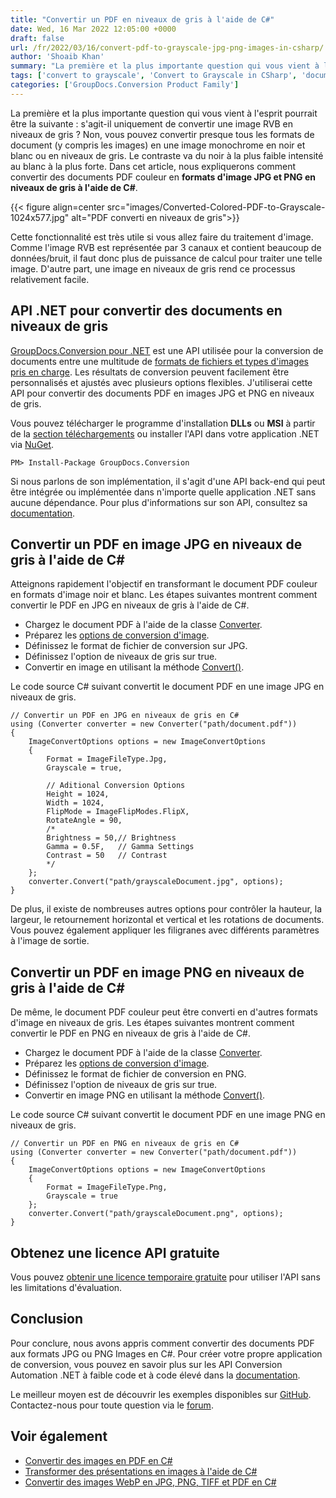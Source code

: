 ```yaml
---
title: "Convertir un PDF en niveaux de gris à l'aide de C#"
date: Wed, 16 Mar 2022 12:05:00 +0000
draft: false
url: /fr/2022/03/16/convert-pdf-to-grayscale-jpg-png-images-in-csharp/
author: 'Shoaib Khan'
summary: "La première et la plus importante question qui vous vient à l'esprit pourrait être la suivante : s'agit-il uniquement de convertir une image RVB en niveaux de gris ? Non, vous pouvez convertir presque tous les formats de document (y compris les images) en une image monochrome en noir et blanc ou en niveaux de gris. Le contraste va du noir à la plus faible intensité au blanc à la plus forte. Dans cet article, nous expliquerons **comment convertir un document PDF couleur en formats d'image JPG et PNG en niveaux de gris à l'aide de C#**."
tags: ['convert to grayscale', 'Convert to Grayscale in CSharp', 'document to image', 'PDF to Grayscale', 'PDF to Grayscale in CSharp', 'PDF to JPG Grayscale', 'PDF to PNG Grayscale']
categories: ['GroupDocs.Conversion Product Family']
---
```


La première et la plus importante question qui vous vient à l'esprit pourrait être la suivante : s'agit-il uniquement de convertir une image RVB en niveaux de gris ? Non, vous pouvez convertir presque tous les formats de document (y compris les images) en une image monochrome en noir et blanc ou en niveaux de gris. Le contraste va du noir à la plus faible intensité au blanc à la plus forte. Dans cet article, nous expliquerons comment convertir des documents PDF couleur en **formats d'image JPG et PNG en niveaux de gris à l'aide de C#**.



{{< figure align=center src="images/Converted-Colored-PDF-to-Grayscale-1024x577.jpg" alt="PDF converti en niveaux de gris">}}


Cette fonctionnalité est très utile si vous allez faire du traitement d'image. Comme l'image RVB est représentée par 3 canaux et contient beaucoup de données/bruit, il faut donc plus de puissance de calcul pour traiter une telle image. D'autre part, une image en niveaux de gris rend ce processus relativement facile.

## API .NET pour convertir des documents en niveaux de gris

[GroupDocs.Conversion pour .NET](https://products.groupdocs.com/conversion/net/) est une API utilisée pour la conversion de documents entre une multitude de [formats de fichiers et types d'images pris en charge](https://docs.groupdocs.com/conversion/net/supported-document-formats/). Les résultats de conversion peuvent facilement être personnalisés et ajustés avec plusieurs options flexibles. J'utiliserai cette API pour convertir des documents PDF en images JPG et PNG en niveaux de gris.

Vous pouvez télécharger le programme d'installation **DLLs** ou **MSI** à partir de la [section téléchargements](https://downloads.groupdocs.com/conversion) ou installer l'API dans votre application .NET via [NuGet](https://www.nuget.org/packages/groupdocs.conversion).

```
PM> Install-Package GroupDocs.Conversion
```

  
Si nous parlons de son implémentation, il s'agit d'une API back-end qui peut être intégrée ou implémentée dans n'importe quelle application .NET sans aucune dépendance. Pour plus d'informations sur son API, consultez sa [documentation](https://docs.groupdocs.com/conversion/net/).

## Convertir un PDF en image JPG en niveaux de gris à l'aide de C#

Atteignons rapidement l'objectif en transformant le document PDF couleur en formats d'image noir et blanc. Les étapes suivantes montrent comment convertir le PDF en JPG en niveaux de gris à l'aide de C#.

* Chargez le document PDF à l'aide de la classe [Converter](https://apireference.groupdocs.com/conversion/net/groupdocs.conversion/converter).
* Préparez les [options de conversion d'image](https://apireference.groupdocs.com/conversion/net/groupdocs.conversion.options.convert/imageconvertoptions).
* Définissez le format de fichier de conversion sur JPG.
* Définissez l'option de niveaux de gris sur true.
* Convertir en image en utilisant la méthode [Convert()](https://apireference.groupdocs.com/conversion/net/groupdocs.conversion/converter/methods/convert/index).

Le code source C# suivant convertit le document PDF en une image JPG en niveaux de gris.

```
// Convertir un PDF en JPG en niveaux de gris en C#
using (Converter converter = new Converter("path/document.pdf"))
{
    ImageConvertOptions options = new ImageConvertOptions
    {
        Format = ImageFileType.Jpg,
        Grayscale = true,
        
        // Aditional Conversion Options
        Height = 1024,       
        Width = 1024,
        FlipMode = ImageFlipModes.FlipX,
        RotateAngle = 90,
        /*
        Brightness = 50,// Brightness
        Gamma = 0.5F,   // Gamma Settings
        Contrast = 50   // Contrast
        */
    };
    converter.Convert("path/grayscaleDocument.jpg", options);
}
```

De plus, il existe de nombreuses autres options pour contrôler la hauteur, la largeur, le retournement horizontal et vertical et les rotations de documents. Vous pouvez également appliquer les filigranes avec différents paramètres à l'image de sortie.

## Convertir un PDF en image PNG en niveaux de gris à l'aide de C#

De même, le document PDF couleur peut être converti en d'autres formats d'image en niveaux de gris. Les étapes suivantes montrent comment convertir le PDF en PNG en niveaux de gris à l'aide de C#.

* Chargez le document PDF à l'aide de la classe [Converter](https://apireference.groupdocs.com/conversion/net/groupdocs.conversion/converter).
* Préparez les [options de conversion d'image](https://apireference.groupdocs.com/conversion/net/groupdocs.conversion.options.convert/imageconvertoptions).
* Définissez le format de fichier de conversion en PNG.
* Définissez l'option de niveaux de gris sur true.
* Convertir en image PNG en utilisant la méthode [Convert()](https://apireference.groupdocs.com/conversion/net/groupdocs.conversion/converter/methods/convert/index).

Le code source C# suivant convertit le document PDF en une image PNG en niveaux de gris.

```
// Convertir un PDF en PNG en niveaux de gris en C#
using (Converter converter = new Converter("path/document.pdf"))
{
    ImageConvertOptions options = new ImageConvertOptions
    {
        Format = ImageFileType.Png,
        Grayscale = true
    };
    converter.Convert("path/grayscaleDocument.png", options);
}
```

## Obtenez une licence API gratuite

Vous pouvez [obtenir une licence temporaire gratuite](https://purchase.groupdocs.com/temporary-license) pour utiliser l'API sans les limitations d'évaluation.

## Conclusion

Pour conclure, nous avons appris comment convertir des documents PDF aux formats JPG ou PNG Images en C#. Pour créer votre propre application de conversion, vous pouvez en savoir plus sur les API Conversion Automation .NET à faible code et à code élevé dans la [documentation](https://docs.groupdocs.com/conversion/net/).

Le meilleur moyen est de découvrir les exemples disponibles sur [GitHub](https://github.com/groupdocs-conversion). Contactez-nous pour toute question via le [forum](https://forum.groupdocs.com/).

## Voir également

* [Convertir des images en PDF en C#](https://blog.groupdocs.com/2021/05/19/convert-images-to-pdf-in-csharp/)
* [Transformer des présentations en images à l'aide de C#](https://blog.groupdocs.com/2022/01/10/convert-presentations-to-images-using-csharp/)
* [Convertir des images WebP en JPG, PNG, TIFF et PDF en C#](https://blog.groupdocs.com/2020/06/30/convert-webp-to-jpg-png-tiff-and-pdf-in-csharp/)